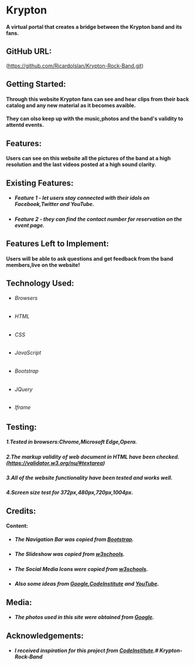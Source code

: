 Krypton
===
#### A virtual portal that creates a bridge between the Krypton band and its fans.

GitHub URL:
---
(https://github.com/RicardoIslan/Krypton-Rock-Band.git)

Getting Started:
---
#### Through this website Krypton fans can see and hear  clips from their back catalog and any new material as it becomes avaible.
#### They can olso keep up with the music,photos and the band's validity to attentd events.

Features:
---
#### Users can see on this website all the pictures of the band at a high resolution and the last videos posted at a high sound clarity.

Existing Features:
---
- ##### Feature 1 - let users stay connected with their idols on Facebook,Twitter and YouTube.
- ##### Feature 2 - they can find the contact number for reservation on the event page.

Features Left to Implement:
---
#### Users will be able to ask questions and get feedback from the band members,live on the website!

Technology Used:
---
- ###### Browsers
- ###### HTML
- ###### CSS
- ###### JavaScript
- ###### Bootstrap
- ###### JQuery
- ###### Iframe

Testing:
---
##### 1.Tested in browsers:Chrome,Microsoft Edge,Opera.
##### 2.The markup validity of web document in HTML have been checked. (https://validator.w3.org/nu/#textarea)
##### 3.All of the website functionality have been tested and works well.
##### 4.Screen size test for 372px,480px,720px,1004px.

Credits:
---
#### Content:
- ##### The Navigation Bar was copied from [Bootstrap](https://getbootstrap.com/).
- ##### The Slideshow was copied from [w3schools](https://www.w3schools.com/).
- ##### The Social Media Icons were copied from [w3schools](https://www.w3schools.com/).
- ##### Also some ideas from [Google](https://www.google.com/),[CodeInstitute](https://courses.codeinstitute.net) and [YouTube](https://www.youtube.com).

Media:
---
- ##### The photos used in this site were obtained from [Google](https://www.google.com/).

Acknowledgements:
---
- ##### I received inspiration for this project from [CodeInstitute](https://courses.codeinstitute.net).# Krypton-Rock-Band
